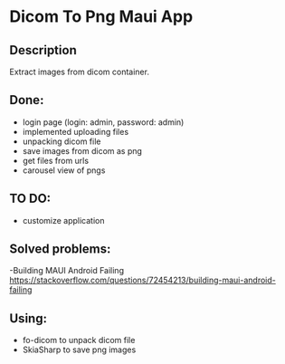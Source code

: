 # Dicom To Png Maui App
## Description

Extract images from dicom container.

## Done:
- login page (login: admin, password: admin)
- implemented uploading files
- unpacking dicom file
- save images from dicom as png
- get files from urls
- carousel view of pngs

## TO DO: 
- customize application  

## Solved problems:
-Building MAUI Android Failing https://stackoverflow.com/questions/72454213/building-maui-android-failing  


## Using:
- fo-dicom to unpack dicom file
- SkiaSharp to save png images





